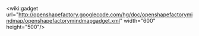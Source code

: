 &lt;wiki:gadget url="http://openshapefactory.googlecode.com/hg/doc/openshapefactorymindmap/openshapefactorymindmapgadget.xml"  width="600" height="500"/&gt;